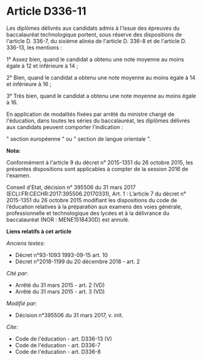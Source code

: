 # Article D336-11

Les diplômes délivrés aux candidats admis à l'issue des épreuves du baccalauréat technologique portent, sous réserve des
dispositions de l'article D. 336-7, du sixième alinéa de l'article D. 336-8 et de l'article D. 336-13, les mentions : 

1° Assez bien, quand le candidat a obtenu une note moyenne au moins égale à 12 et inférieure à 14 ; 

2° Bien, quand le candidat a obtenu une note moyenne au moins égale à 14 et inférieure à 16 ; 

3° Très bien, quand le candidat a obtenu une note moyenne au moins égale à 16. 

En application de modalités fixées par arrêté du ministre chargé de l'éducation, dans toutes les séries du baccalauréat, les
diplômes délivrés aux candidats peuvent comporter l'indication : 

" section européenne " ou " section de langue orientale ".

**Nota:**

Conformément à l'article 9 du décret n° 2015-1351 du 26 octobre 2015, les présentes dispositions sont applicables à compter
de la session 2016 de l'examen.

Conseil d'Etat, décision n° 395506 du 31 mars 2017 (ECLI:FR:CECHR:2017:395506.20170331), Art. 1 : L’article 7 du décret n°
2015-1351 du 26 octobre 2015 modifiant les dispositions du code de l’éducation relatives à la préparation aux examens des
voies générale, professionnelle et technologique des lycées et à la délivrance du baccalauréat (NOR : MENE1518430D) est
annulé.

**Liens relatifs à cet article**

_Anciens textes_:

  - Décret n°93-1093 1993-09-15 art. 10
  - Décret n°2018-1199 du 20 décembre 2018 - art. 2

_Cité par_:

  - Arrêté du 31 mars 2015 - art. 2 (VD)
  - Arrêté du 31 mars 2015 - art. 3 (VD)

_Modifié par_:

  - Décision n°395506 du 31 mars 2017, v. init.

_Cite_:

  - Code de l'éducation - art. D336-13 (V)
  - Code de l'éducation - art. D336-7
  - Code de l'éducation - art. D336-8
